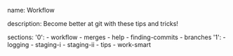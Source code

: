 name: Workflow

description: Become better at git with these tips and tricks!

sections:
'0': - workflow - merges - help - finding-commits - branches
'1': - logging - staging-i - staging-ii - tips - work-smart

